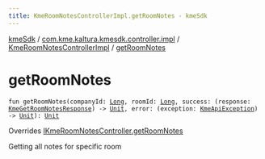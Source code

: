 ```yaml
---
title: KmeRoomNotesControllerImpl.getRoomNotes - kmeSdk
---
```


[kmeSdk](../../index.html) / [com.kme.kaltura.kmesdk.controller.impl](../index.html) / [KmeRoomNotesControllerImpl](index.html) / [getRoomNotes](./get-room-notes.html)

# getRoomNotes

`fun getRoomNotes(companyId: `[`Long`](https://kotlinlang.org/api/latest/jvm/stdlib/kotlin/-long/index.html)`, roomId: `[`Long`](https://kotlinlang.org/api/latest/jvm/stdlib/kotlin/-long/index.html)`, success: (response: `[`KmeGetRoomNotesResponse`](../../com.kme.kaltura.kmesdk.rest.response.room.notes/-kme-get-room-notes-response/index.html)`) -> `[`Unit`](https://kotlinlang.org/api/latest/jvm/stdlib/kotlin/-unit/index.html)`, error: (exception: `[`KmeApiException`](../../com.kme.kaltura.kmesdk.rest/-kme-api-exception/index.html)`) -> `[`Unit`](https://kotlinlang.org/api/latest/jvm/stdlib/kotlin/-unit/index.html)`): `[`Unit`](https://kotlinlang.org/api/latest/jvm/stdlib/kotlin/-unit/index.html)

Overrides [IKmeRoomNotesController.getRoomNotes](../../com.kme.kaltura.kmesdk.controller/-i-kme-room-notes-controller/get-room-notes.html)

Getting all notes for specific room

